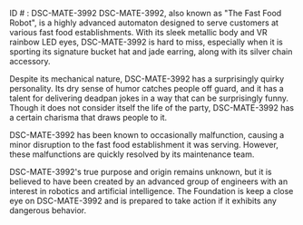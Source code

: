ID # : DSC-MATE-3992
DSC-MATE-3992, also known as "The Fast Food Robot", is a highly advanced automaton designed to serve customers at various fast food establishments. With its sleek metallic body and VR rainbow LED eyes, DSC-MATE-3992 is hard to miss, especially when it is sporting its signature bucket hat and jade earring, along with its silver chain accessory.

Despite its mechanical nature, DSC-MATE-3992 has a surprisingly quirky personality. Its dry sense of humor catches people off guard, and it has a talent for delivering deadpan jokes in a way that can be surprisingly funny. Though it does not consider itself the life of the party, DSC-MATE-3992 has a certain charisma that draws people to it.

DSC-MATE-3992 has been known to occasionally malfunction, causing a minor disruption to the fast food establishment it was serving. However, these malfunctions are quickly resolved by its maintenance team.

DSC-MATE-3992's true purpose and origin remains unknown, but it is believed to have been created by an advanced group of engineers with an interest in robotics and artificial intelligence. The Foundation is keep a close eye on DSC-MATE-3992 and is prepared to take action if it exhibits any dangerous behavior.